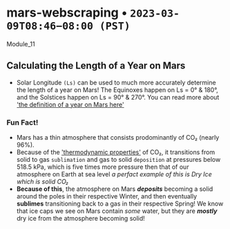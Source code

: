 # mars-webscraping • `2023-03-09T08:46−08:00 (PST)`
Module_11 

## Calculating the Length of a Year on Mars
- Solar Longitude `(Ls)` can be used to much more accurately determine the length of a year on Mars! The Equinoxes happen on Ls = 0° & 180°, and the Solstices happen on Ls = 90° & 270°. You can read more about ['the definition of a year on Mars here'](https://en.wikipedia.org/wiki/Timekeeping_on_Mars#Definition_of_year_and_seasons)

### Fun Fact! 
- Mars has a thin atmosphere that consists prodominantly of CO₂ (nearly 96%). 
- Because of the ['thermodynamic properties'](https://en.wikipedia.org/wiki/Carbon_dioxide_(data_page)#Thermodynamic_properties) of CO₂, it transitions from solid to gas `sublimation` and gas to solid `deposition` at pressures below 518.5 kPa, which is five times more pressure then that of our atmosphere on Earth at sea level *a perfact example of this is Dry Ice which is solid CO₂* 
- **Because of this**, the atmosphere on Mars ***deposits*** becoming a solid around the poles in their respective Winter, and then eventually **sublimes** transitioning back to a gas in their respective Spring! We know that ice caps we see on Mars contain *some* water, but they are ***mostly*** dry ice from the atmosphere becoming solid!